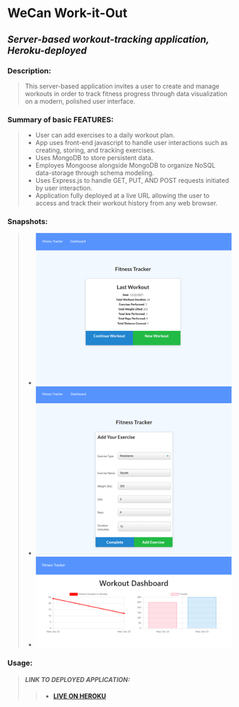 # **WeCan Work-it-Out**  
## *Server-based workout-tracking application, Heroku-deployed*
  
### Description:
> This server-based application invites a user to create and manage workouts in order to track fitness progress through data visualization on a modern, polished user interface.

### Summary of basic FEATURES:
  > - User can add exercises to a daily workout plan.  
  > - App uses front-end javascript to handle user interactions such as creating, storing, and tracking exercises.  
  > - Uses MongoDB to store persistent data.
  > - Employes Mongoose alongside MongoDB to organize NoSQL data-storage through schema modeling.
  > - Uses Express.js to handle GET, PUT, AND POST requests initiated by user interaction.    
  > - Application fully deployed at a live URL allowing the user to access and track their workout history from any web browser.
  
### Snapshots:  
  > - ![Home landing page for Work-it-Out application](/README-assets/home.png)  
  > - ![Add Exercise Page](/README-assets/add.png)  
  > - ![View workout history data charts](/README-assets/charts.png)


### Usage:
  > #### *LINK TO DEPLOYED APPLICATION:*  
  >> - #### [LIVE ON HEROKU](https://calm-ridge-07121.herokuapp.com/)